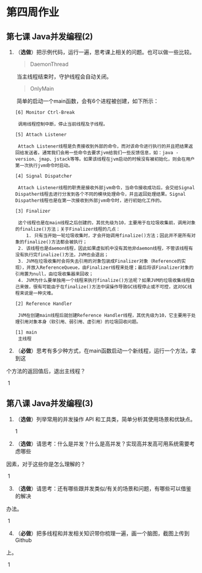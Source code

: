 # 第四周作业

## 第七课 Java并发编程(2)

1. （**选做**）把示例代码，运行一遍，思考课上相关的问题。也可以做一些比较。 

   > DaemonThread

   ​	当主线程结束时，守护线程会自动关闭。

   > OnlyMain

   ​	简单的启动一个main函数，会有6个进程被创建，如下所示：

   ```
   [6] Monitor Ctrl-Break
   
   	调用线程控制中断，停止当前线程及子线程。
   	
   [5] Attach Listener
   
   	Attach Listener线程是负责接收到外部的命令，而对该命令进行执行的并且把结果返回给发送者。通常我们会用一些命令去要求jvm给我们一些反馈信息，如：java -version、jmap、jstack等等。如果该线程在jvm启动的时候没有被初始化，则会在用户第一次执行jvm命令时启动。
   	
   [4] Signal Dispatcher
   
   	Attach Listener线程的职责是接收外部jvm命令，当命令接收成功后，会交给Signal Dispather线程去进行分发到各个不同的模块处理命令，并且返回处理结果。Signal Dispather线程也是在第一次接收到外部jvm命令时，进行初始化工作的。
   	
   [3] Finalizer
   
   	这个线程也是在main线程之后创建的，其优先级为10，主要用于在垃圾收集前，调用对象的finalize()方法；关于Finalizer线程的几点：
       1. 只有当开始一轮垃圾收集时，才会开始调用finalize()方法；因此并不是所有对象的finalize()方法都会被执行；
   	2. 该线程也是daemon线程，因此如果虚拟机中没有其他非daemon线程，不管该线程有没有执行完finalize()方法，JVM也会退出；
   	3. JVM在垃圾收集时会将失去引用的对象包装成Finalizer对象（Reference的实现），并放入ReferenceQueue，由Finalizer线程来处理；最后将该Finalizer对象的引用置为null，由垃圾收集器来回收；
   	4. JVM为什么要单独用一个线程来执行finalize()方法呢？如果JVM的垃圾收集线程自己来做，很有可能由于在finalize()方法中误操作导致GC线程停止或不可控，这对GC线程来说是一种灾难。
   	
   [2] Reference Handler
   
   	JVM在创建main线程后就创建Reference Handler线程，其优先级为10，它主要用于处理引用对象本身（软引用、弱引用、虚引用）的垃圾回收问题。
   	
   [1] main
   	主线程
   ```

   

2. （**必做**）思考有多少种方式，在main函数启动一个新线程，运行一个方法，拿到这 

个方法的返回值后，退出主线程？ 

​		1

## 第八课 Java并发编程(3)

1. （**选做**）列举常用的并发操作 API 和工具类，简单分析其使用场景和优缺点。

   1

2. （**选做**）请思考：什么是并发？什么是高并发？实现高并发高可用系统需要考虑哪些

因素，对于这些你是怎么理解的？ 

​		1

3. （**选做**）请思考：还有哪些跟并发类似/有关的场景和问题，有哪些可以借鉴的解决

办法。

​		1

4. （**必做**）把多线程和并发相关知识带你梳理一遍，画一个脑图，截图上传到 Github

上。

​		1